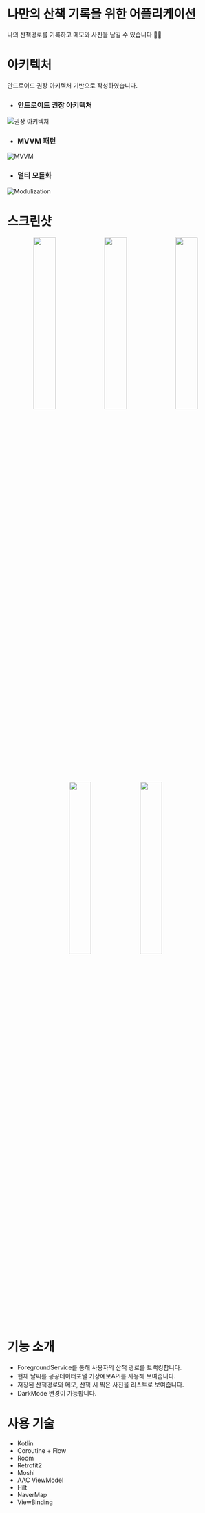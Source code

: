 # 나만의 산책 기록을 위한 어플리케이션

나의 산책경로를 기록하고 메모와 사진을 남길 수 있습니다 🚶🏻

# 아키텍처

안드로이드 권장 아키텍처 기반으로 작성하였습니다.  

- ### 안드로이드 권장 아키텍처
![권장 아키텍처](https://github.com/user-attachments/assets/22737d5b-5d3c-4c97-afab-c630904b884f)

- ### MVVM 패턴
![MVVM](https://github.com/user-attachments/assets/7395af0b-90c8-44a9-8100-1832d3cbdcd8)

- ### 멀티 모듈화
![Modulization](https://github.com/user-attachments/assets/346d1b44-00d7-4f84-a7ed-1c2624474d50)


# 스크린샷

<p align="center">  <img src="https://github.com/user-attachments/assets/0e0558ed-ad64-47ff-b51a-da7597898f9c" align="center" width="32%">  
  <img src="https://github.com/user-attachments/assets/e8642de6-6f05-4f85-a00e-49f84e6fa197" align="center" width="32%">  
  <img src="https://github.com/user-attachments/assets/b62b298e-9e3e-4c7d-8d59-7dd5b50f55ee" align="center" width="32%">  
</p>
<p align="center">  <img src="https://github.com/user-attachments/assets/7ba4c91d-c2d6-4dff-b3c0-f356672b0fa0" align="center" width="32%">  
  <img src="https://github.com/user-attachments/assets/4a077f05-1ddb-4150-bffb-39e538cbf3e4" align="center" width="32%">  
</p>


# 기능 소개

- ForegroundService를 통해 사용자의 산책 경로를 트랙킹합니다.
- 현재 날씨를 공공데이터포털 기상예보API를 사용해 보여줍니다.
- 저장된 산책경로와 메모, 산책 시 찍은 사진을 리스트로 보여줍니다.
- DarkMode 변경이 가능합니다.

# 사용 기술

* Kotlin
* Coroutine + Flow
* Room
* Retrofit2
* Moshi
* AAC ViewModel
* Hilt
* NaverMap
* ViewBinding
